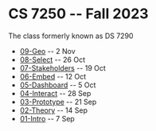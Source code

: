 # CS 7250 -- Fall 2023

The class formerly known as DS 7290

* [09-Geo](08-Geo.md) -- 2 Nov
* [08-Select](08-Select.md) -- 26 Oct
* [07-Stakeholders](07-Stakeholders.md) -- 19 Oct
* [06-Embed](06-Embed.md) -- 12 Oct
* [05-Dashboard](05-Dashboard.md) -- 5 Oct
* [04-Interact](04-Interact.md) -- 28 Sep
* [03-Prototype](03-Prototype.md) -- 21 Sep
* [02-Theory](02-Theory.md) -- 14 Sep
* [01-Intro](01-Intro.md) -- 7 Sep
